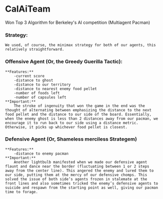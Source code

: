# CalAiTeam
Won Top 3 Algorithm for Berkeley's AI competition (Multiagent Pacman)

### Strategy:
	We used, of course, the minimax strategy for both of our agents, this relatively straightforward.

### Offensive Agent (Or, the Greedy Guerilla Tactic):
	**Features:**
		-current score
		-distance to ghost
		-distance to our territory
		-distance to nearest enemy food pellet
		-number of foods left
		-number of capsules left
	**Important:**
		The stroke of ingenuity that won the game in the end was the thought of alternating between emphasizing the distance to the next food pellet and the distance to our side of the board. Essentially, when the enemy ghost is less than 2 distances away from our pacman, we encourage it to run back to our side using a distance metric. Otherwise, it picks up whichever food pellet is closest.

### Defensive Agent (Or, Shameless merciless Strategem)
	**Features:**
		-distance to enemy pacman
	**Important:**
		Another lightbulb manifested when we made our defensive agent flaunt and dance near the border (fluctuating between 1 or 2 steps away from the center line). This angered the enemy and lured them to our side, putting them at the mercy of our defensive chomps. This solved the issue of both side’s agents frozen in stalemate at the front lines and also sometimes tricked the enemy’s defensive agents to suicide and respawn from the starting point as well, giving our pacman time to forage.
	
